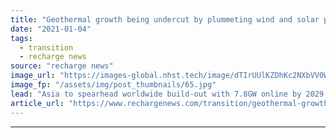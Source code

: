 ```yaml
---
title: "Geothermal growth being undercut by plummeting wind and solar prices -  analyst"
date: "2021-01-04"
tags: 
  - transition
  - recharge news
source: "recharge news"
image_url: "https://images-global.nhst.tech/image/dTIrUUlKZDhKc2NXbVV0WGp4ODhQd2JBUEdCdmh4b1l5dlU4cDZKYmRxYz0=/nhst/binary/4d866f9c252af5d109e4a9faf57c7833"
image_fp: "/assets/img/post_thumbnails/65.jpg"
lead: "Asia to spearhead worldwide build-out with 7.8GW online by 2029, led by 1.25GW in Indonesia, forecasts Fitch Solutions"
article_url: "https://www.rechargenews.com/transition/geothermal-growth-being-undercut-by-plummeting-wind-and-solar-prices-analyst/2-1-938339"
---
```


---
